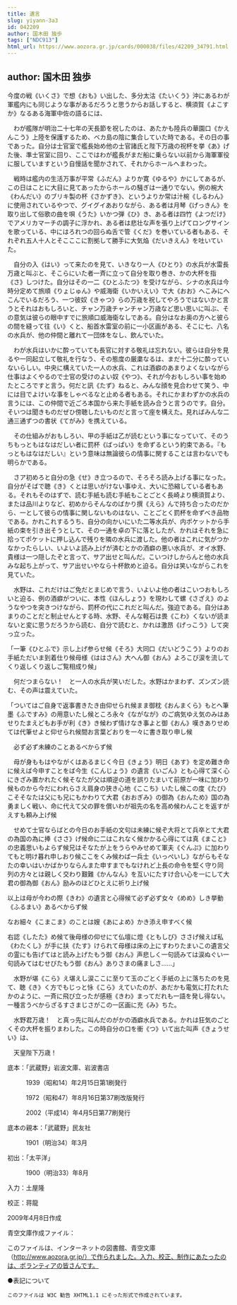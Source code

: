 ```yaml
---
title: 遺言
slug: yiyann-3a3
id: 042209
author: 国木田 独歩
tags: ["NDC913"]
html_url: https://www.aozora.gr.jp/cards/000038/files/42209_34791.html
---
```


## author: 国木田 独歩

今度の戦《いくさ》で想《おも》い出した、多分太沽《たいくう》沖にあるわが軍艦内にも同じような事があるだろうと思うからお話しすると、横須賀《よこすか》なるある海軍中佐の語るには、

　わが艦隊が明治二十七年の天長節を祝したのは、あたかも陸兵の華園口《かえんこう》上陸を保護するため、ベカ島の陰に集合していた時である。その日の事であった。自分は士官室で艦長始め他の士官諸氏と陛下万歳の祝杯を挙《あ》げた後、準士官室に回り、ここではわが艦長がまだ船に乗らない以前から海軍軍役に服していますという自慢話を聞かされて、それからホールへまわった。

　戦時は艦内の生活万事が平常《ふだん》よりか寛《ゆるや》かにしてあるが、この日はことに大目に見てあったからホールの騒ぎは一通りでない。例の椀大《わんだい》のブリキ製の杯《さかずき》、というよりか常は汁椀《しるわん》に使用されているやつで、グイグイあおりながら、ある者は月琴《げっきん》を取り出して俗歌の曲を唄《うた》いかつ弾《ひ》き、ある者は四竹《よつだけ》でアメリカマーチの調子に浮かれ、ある者は悲壮な声を張り上げてロングサインを歌っている、中にはろれつの回らぬ舌で管《くだ》を巻いている者もある、それぞれ五人十人とそこここに割拠して勝手に大気焔《だいきえん》を吐いていた。

　自分の入《はい》って来たのを見て、いきなり一人《ひとり》の水兵が水雷長万歳と叫ぶと、そこらにいた者一斉に立って自分を取り巻き、かの大杯を指《さ》しつけた。自分はその一二《ひとふたつ》を受けながら、シナの水兵は今時分定めて旅順《りょじゅん》や威海衛《いかいえい》で大《おお》へこみにへこんでいるだろう、一つ彼奴《きゃつ》らの万歳を祝してやろうではないかと言うとそれはおもしろいと、チャン万歳チャンチャン万歳など思い思いに叫ぶ、その意気は彼らの眼中すでに旅順口威海衛なしである。自分はなお奥の方へと彼らの間を縫って往《い》くと、船首水雷室の前に一小区画がある、そこに七、八名の水兵が、他の仲間と離れて一団体をなし、飲んでいた。

　わが水兵はいかに酔っていても長官に対する敬礼は忘れない。彼らは自分を見るや一同起立して敬礼を行なう、その態度の厳粛なるは、まだ十二分に酔っていないらしい。中央に構えていた一人の水兵、これは酒癖のあまりよくないながら仕事はよくやるので士官の受けのよい奴《やつ》、それが今おもしろい事を始めたところですと言う。何だと訊《たず》ねると、みんな顔を見合わせて笑う、中には目でよけいな事をしゃべるなと止める者もある。それにかまわずかの水兵の言うには、この仲間で近ごろ本国から来た手紙を読み合うと言うのです。自分。そいつは聞きものだぜひ傍聴したいものだと言って座を構えた。見ればみんな二通三通ずつの書状《てがみ》を携えている。

　その仕組みがおもしろい、甲の手紙は乙が読むという事になっていて、そのうちもっともはなはだしい者に罰杯《ばっぱい》を命ずるという約束である。『もっともはなはだしい』という意味は無論彼らの情事に関することは言わないでも明らかである。

　さア初めろと自分の急《せ》き立つるので、そろそろ読み上げる事になった。自分がそばで聴《き》くとは思いがけない事ゆえ、大いに恐縮している者もある。それもそのはずで、読む手紙も読む手紙もことごとく長崎より横須賀より、または品川よりなど、初めからそんなのばかり撰《えら》んで持ち合ったのだから、一として彼らの情事に関しないものはない、ことごとく罰杯を命ずべき品物である。かれこれするうち、自分の向かいにいた二等水兵が、内ポケットから手紙の束を引き出そうとして、その一通を卓の下に落としたが、かれはそれを急に拾ってポケットに押し込んで残りを隣の水兵に渡した。他の者はこれに気がつかなかったらしい、いよいよ読み上げが済むとかの酒癖の悪い水兵が、オイ水野、貴様は一つ隠したぞと言って、サア出せと叫んだ。こいつけしからんと他の水兵みな起ち上がって、サア出せいやなら十杯飲めと迫る。自分は笑いながらこれを見ていた。

　水野は、これだけはご免だとまじめで言う、いよいよ他の者はこいつおもしろいと迫る、例の酒癖がついに、本性《ほんしょう》を現わして螺《さざえ》のようなやつを突きつけながら、罰杯の代にこれだと叫んだ。強迫である。自分はあまりのことだと制止せんとする時、水野、そんな軽石は畏《こわ》くないが読まないと変に思うだろうから読む、自分で読むと、かれは激昂《げっこう》して突っ立った。

「一筆《ひとふで》示し上げ参らせ候《そろ》大同口《だいどうこう》よりのお手紙ただいま到着仕り候母様《ははさん》大へん御《おん》よろこび涙を流してくり返しくり返しご覧相成り候」

　何だつまらない！　と一人の水兵が笑いだした。水野はかまわず、ズンズン読む、その声は震えていた。

「ついてはご自身で返事書きたき由仰せられ候まま御枕《おんまくら》もとへ筆墨《ふですみ》の用意いたし候ところ永々《ながなが》のご病気ゆえ気のみはあせりたまえどもお手が利《き》き候わず情けなき事よと御《おん》嘆きありせめては代筆せよと仰せられ候間お言葉どおりを一々に書き取り申し候


　必ず必ず未練のことあるべからず候

　母が身ももはやながくはあるまじく今日《きょう》明日《あす》を定め難き命に候えば今申すことをば今生《こんじょう》の遺言《いごん》とも心得て深く心にきざみ置かれたく候そなたが父は順逆の道を誤りたまいて前原が一味に加わり候ものから今だにわれらさえ肩身の狭き心地《ここち》いたし候この度《たび》こそそなたは父にも兄にもかわりて大君《おおぎみ》の御為《おんため》国の為勇ましく戦い、命に代えて父の罪を償いわが祖先の名を高め候わんことを返すがえすも頼み上げ候

　せめて士官ならばとの今日のお手紙の文句は未練に候ぞ大将とて兵卒とて大君の為国の為に捧《ささ》げ候命に二はこれなく候かかる心得にては真《まこと》の忠義思いもよらず候兄はそなたが上をうらやみせめて軍夫《ぐんぷ》に加わりてもと明け暮れ申しおり候ここをくみ候わば一兵士《いっぺいし》ながらもそなたの幸いはいかばかりならんまた申すまでもなけれど上長の命令を堅く守り同列の方々とは親しく交わり艱難《かんなん》を互いにたすけ合い心を一にして大君の御為御《おん》励みのほどひとえに祈り上げ候

以上は母が今わの際《きわ》の遺言と心得候て必ず必ず女々《めめ》しき挙動《ふるまい》あるべからず候

なお細々《こまこま》のことは嫂《あによめ》かき添え申すべく候



右認《したた》め候て後母様の仰せにて仏壇に燈《ともしび》ささげ候えば私《わたくし》が手に扶《たす》けられて母様は床の上にすわりたまいこの遺言父の霊にも告げてはと読み上げたもう御《おん》声悲しく一句読みては涙ぬぐい一句読みてはむせびたもう御《おん》ありさまの痛ましさ……」

　水野が堪《こら》え堪えし涙ここに至りて玉のごとく手紙の上に落ちたのを見て、聴《き》く方でもじっと怺《こら》えていたのが、あだかも電気に打たれたかのように、一斉に飛び立ったが感極《きわ》まってだれも一語を発し得ない。一種言うべからざるすさまじさがこの一区画に充《み》ちた。

　水野君万歳！　と真っ先に叫んだのがかの酒癖水兵である。かれは狂気のごとくその大杯を振りまわした。この時自分の口を衝《つ》いて出た叫声《きょうせい》は、

　天皇陛下万歳！













底本：「武蔵野」岩波文庫、岩波書店


　　　1939（昭和14）年2月15日第1刷発行

　　　1972（昭和47）年8月16日第37刷改版発行

　　　2002（平成14）年4月5日第77刷発行

底本の親本：「武蔵野」民友社

　　　1901（明治34）年3月

初出：「太平洋」

　　　1900（明治33）年8月

入力：土屋隆

校正：蒋龍

2009年4月8日作成

青空文庫作成ファイル：

このファイルは、インターネットの図書館、青空文庫（http://www.aozora.gr.jp/）で作られました。入力、校正、制作にあたったのは、ボランティアの皆さんです。











●表記について


	このファイルは W3C 勧告 XHTML1.1 にそった形式で作成されています。